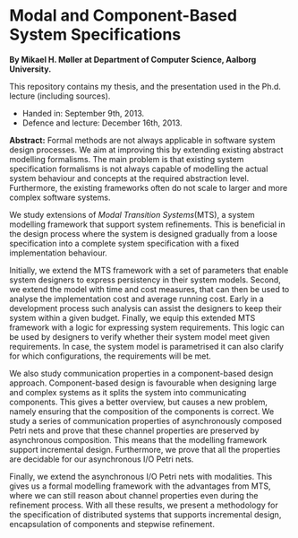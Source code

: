 Modal and Component-Based System Specifications
===
**By Mikael H. Møller at Department of Computer Science, Aalborg University.**

This repository contains my thesis, and the presentation used in the Ph.d. lecture (including sources).


- Handed in:  September 9th, 2013.
- Defence and lecture: December 16th, 2013.

**Abstract:**
Formal methods are not always applicable in software system design processes. We aim at improving this by extending existing abstract modelling formalisms. The main problem is that existing system specification formalisms is not always capable of modelling the actual system behaviour and concepts at the required abstraction level. Furthermore, the existing frameworks often do not scale to larger and more complex software systems.

We study extensions of *Modal Transition Systems*(MTS), a system modelling framework that support system refinements. This is beneficial in the design process where the system is designed gradually from a loose specification into a complete system specification with a fixed implementation behaviour. 

Initially, we extend the MTS framework with a set of parameters that enable system designers to express persistency in their system models. Second, we extend the model with time and cost measures, that can then be used to analyse the implementation cost and average running cost. Early in a development process such analysis can assist the designers to keep their system within a given budget. Finally, we equip this extended MTS framework with a logic for expressing system requirements. This logic can be used by designers to verify whether their system model meet given requirements. In case, the system model  is parametrised it can also clarify for which configurations, the requirements will be met.

We also study communication properties in a component-based design approach. Component-based design is favourable when designing large and complex systems as it splits the system into communicating components. This gives a better overview, but causes a new problem, namely ensuring that the composition of the components is correct. We study a series of communication properties of asynchronously composed Petri nets and prove that these channel properties are preserved by asynchronous composition. This means that the modelling framework support incremental design. Furthermore, we prove that all the properties are decidable for our asynchronous I/O Petri nets.

Finally, we extend the asynchronous I/O Petri nets with modalities. This gives us a formal modelling framework with the advantages from MTS, where we can still reason about channel properties even during the refinement process. With all these results, we present a methodology for the specification of distributed systems that supports incremental design, encapsulation of components and stepwise refinement.

